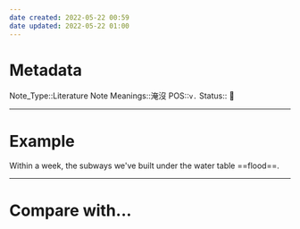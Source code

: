```yaml
---
date created: 2022-05-22 00:59
date updated: 2022-05-22 01:00
---
```


# Metadata

Note_Type::Literature Note
Meanings::淹沒
POS::`v.`
Status:: 👶

---

# Example

Within a week, the subways we've built under the water table ==flood==.

---

# Compare with...
